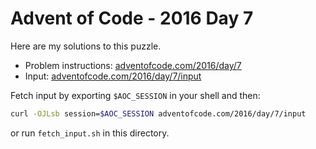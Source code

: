 # Advent of Code - 2016 Day 7
Here are my solutions to this puzzle.

* Problem instructions: [adventofcode.com/2016/day/7](https://adventofcode.com/2016/day/7)
* Input: [adventofcode.com/2016/day/7/input](https://adventofcode.com/2016/day/7/input)

Fetch input by exporting `$AOC_SESSION` in your shell and then:
```bash
curl -OJLsb session=$AOC_SESSION adventofcode.com/2016/day/7/input
```

or run `fetch_input.sh` in this directory.
